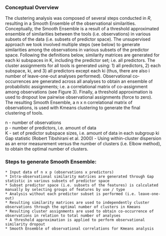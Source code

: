 ### Conceptual Overview

The clustering analysis was composed of several steps conducted in *R*, resulting in a Smooth Ensemble of the observational similarities. Conceptually, the Smooth Ensemble is a result of a threshold approximated ensemble of similarities between the tools (i.e. observations) in various subsets of the data (i.e. subsets of predictor space). The unsupervised approach we took involved multiple steps (see below) to generate similarities among the observations in various subsets of the predictor space. Following the definitions below, similarity matrices are generated for each ki subspaces in K, including the predictor set; i.e. all predictors. The cluster assignments for all tools is generated using: 1) all predictors, 2) each subspace, ki, and 3) all predictors except each ki (thus, there are also i number of leave-one-out analyses performed). Observational co-occurrences are generated across all analyses to obtain an ensemble of probabilistic assignments; i.e. a correlational matrix of co-assignment among observations (see Figure 3). Finally, a threshold approximation is used to dropout low pairwise observational assignments (force to zero). The resulting Smooth Ensemble, a n x n correlational matrix of observations, is used with Kmeans clustering to generate the final clustering of tools.

n - number of observations
<br>
p - number of predictors, i.e. amount of data
<br>
K - set of predictor subspace sizes, i.e. amount of data in each subgroup ki
<br>
Gap statistic (Robert Tibshirani et al. 2000) - Using within-cluster dispersion as an error measurement versus the number of clusters (i.e. Elbow method), to obtain the optimal number of clusters.

### Steps to generate Smooth Ensemble:

	* Input data of n x p (observations x predictors)
	* Intra-observational similarity matrices are generated through Gap statistic in various subsets of predictor space
    * Subset predictor space (i.e. subsets of the features) is calculated manually by selecting groups of features by use / type
	* Analysis without each predictor subset is performed (i.e. leave-one-out)
	* Resulting similarity matrices are used to independently cluster observations through the optimal number of clusters in Kmeans
	* Resulting cluster assignments are used to obtain co-occurrence of observations in relation to total number of analyses
	* A threshold approximation is applied to perform observational similarity dropout
	* Smooth Ensemble of observational correlations for Kmeans analysis
